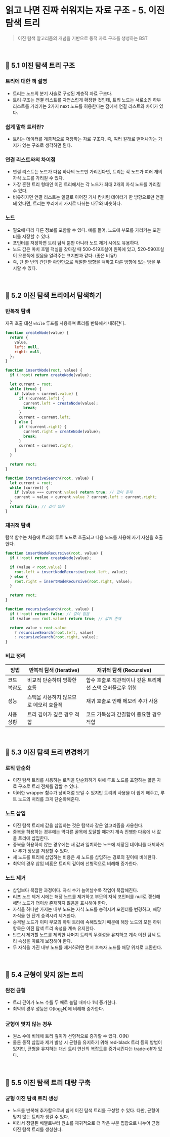 # 읽고 나면 진짜 쉬워지는 자료 구조 - 5. 이진 탐색 트리

> 이진 탐색 알고리즘의 개념을 기반으로 동적 자료 구조를 생성하는 BST

<br/>

## 🔖 5.1 이진 탐색 트리 구조

### 트리에 대한 책 설명

- 트리는 노드의 분기 사슬로 구성된 계층적 자료 구조다.
- 트리 구조는 연결 리스트를 자연스럽게 확장한 것인데, 트리 노드는 서로소인 하부 리스트를 가리키는 2가지 next 노드를 허용한다는 점에서 연결 리스트와 차이가 있다.

### 쉽게 말해 트리란?

- 트리는 데이터를 계층적으로 저장하는 자료 구조다. 즉, 여러 갈래로 뻗어나가는 가지가 있는 구조로 생각하면 된다.

### 연결 리스트와의 차이점

- 연결 리스트는 노드가 다음 하나의 노드만 가리킨다면, 트리는 각 노드가 여러 개의 자식 노드를 가리킬 수 있다.
- 가장 흔한 트리 형태인 이진 트리에서는 각 노드가 최대 2개의 자식 노드를 가리킬 수 있다.
- 비유하자면 연결 리스트는 일렬로 이어진 기차 칸처럼 데이터가 한 방향으로만 연결돼 있다면, 트리는 뿌리에서 가지로 나뉘는 나무와 비슷하다.

### 노드

- 필요에 따라 다른 정보를 포함할 수 있다. 예를 들어, 노드에 부모를 가리키는 포인터를 저장할 수 있다.
- 포인터를 저장하면 트리 탐색 뿐만 아니라 노드 제거 시에도 유용하다.
- 노드 값은 마치 호텔 객실을 찾아갈 때 500-519호실이 왼쪽에 있고, 520-590호실이 오른쪽에 있음을 알려주는 표지판과 같다. (좋은 비유!)
- 즉, 단 한 번의 간단한 확인만으로 적절한 방향을 택하고 다른 방향에 있는 방을 무시할 수 있다.

<br/>

## 🔖 5.2 이진 탐색 트리에서 탐색하기

### 반복적 탐색

재귀 호출 대신 `while` 루프를 사용하며 트리를 반복해서 내려간다.

```javascript
function createNode(value) {
  return {
    value,
    left: null,
    right: null,
  };
}

function insertNode(root, value) {
  if (!root) return createNode(value);

  let current = root;
  while (true) {
    if (value < current.value) {
      if (!current.left) {
        current.left = createNode(value);
        break;
      }
      current = current.left;
    } else {
      if (!current.right) {
        current.right = createNode(value);
        break;
      }
      current = current.right;
    }
  }

  return root;
}

function iterativeSearch(root, value) {
  let current = root;
  while (current) {
    if (value === current.value) return true; // 값이 존재
    current = value < current.value ? current.left : current.right;
  }
  return false; // 값이 없음
}
```

### 재귀적 탐색

탐색 함수는 처음에 트리의 루트 노드로 호출되고 다음 노드를 사용해 자기 자신을 호출한다.

```javascript
function insertNodeRecursive(root, value) {
  if (!root) return createNode(value);

  if (value < root.value) {
    root.left = insertNodeRecursive(root.left, value);
  } else {
    root.right = insertNodeRecursive(root.right, value);
  }

  return root;
}

function recursiveSearch(root, value) {
  if (!root) return false; // 값이 없음
  if (value === root.value) return true; // 값이 존재

  return value < root.value
    ? recursiveSearch(root.left, value)
    : recursiveSearch(root.right, value);
}
```

### 비교 정리

| 방법       | **반복적 탐색 (Iterative)** | **재귀적 탐색 (Recursive)** |
|-----------|----------------------|----------------------|
| 코드 복잡도 | 비교적 단순하며 명확한 흐름         | 함수 호출로 직관적이나 깊은 트리에선 스택 오버플로우 위험 |
| 성능      | 스택을 사용하지 않으므로 메모리 효율적 | 재귀 호출로 인해 메모리 추가 사용        |
| 사용 상황  | 트리 깊이가 깊은 경우 적합          | 코드 가독성과 간결함이 중요한 경우 적합    |

<br/>

## 🔖 5.3 이진 탐색 트리 변경하기

### 로직 단순화

- 이진 탐색 트리를 사용하는 로직을 단순화하기 위해 루트 노드를 포함하는 얇은 자료 구조로 트리 전체를 감쌀 수 있다.
- 이러한 wrapper 함수가 낭비처럼 보일 수 있지만 트리의 사용을 더 쉽게 해주고, 루트 노드의 처리를 크게 단순화해준다.

### 노드 삽입

- 이진 탐색 트리에 값을 삽입하는 것은 탐색과 같은 알고리즘을 사용한다.
- 중복을 허용하는 경우에는 막다른 골목에 도달할 때까지 계속 진행한 다음에 새 값을 트리에 삽입한다.
- 중복을 허용하지 않는 경우에는 새 값과 일치하는 노드에 저장된 데이터를 대체하거나 추가 정보를 저장할 수 있다.
- 새 노드를 트리에 삽입하는 비용은 새 노드를 삽입하는 경로의 깊이에 비례한다.
- 최악의 경우 삽입 비횽은 트리의 깊이에 선형적으로 비례해 증가한다.

### 노드 제거

- 삽입보다 복잡한 과정이다. 자식 수가 늘어날수록 작업이 복잡해진다.
- 리프 노드 제거 시에는 해당 노드를 제거하고 부모의 자식 포인터를 null로 갱신해 해당 노드가 더이상 존재하지 않음을 표시해야 한다.
- 자식을 하나만 가지는 내부 노드는 자식 노드를 승격시켜 포인터를 변경하고, 해당 자식을 한 단계 승격시켜 제거한다.
- 승격될 노드가 이미 부모의 하위 트리에 속해있었기 때문에 해당 노드의 모든 하위 항목은 이진 탐색 트리 속성을 계속 유지한다.
- 반드시 제거할 노드를 제외한 나머지 트리의 무결성을 유지하고 계속 이진 탐색 트리 속성을 따르게 보장해야 한다.
- 두 자식을 가진 내부 노드를 제거하려면 먼저 후속자 노드를 해당 위치로 교환한다.

<br/>

## 🔖 5.4 균형이 맞지 않는 트리

### 완전 균형

- 트리 깊이가 노드 수를 두 배로 늘릴 때마다 1씩 증가한다.
- 최악의 경우 성능은 O(log<sub>2</sub>N)에 비례해 증가한다.

### 균형이 맞지 않는 경우

- 원소 수에 비례해 트리 깊이가 선형적으로 증가할 수 있다. O(N)
- 물론 동적 삽입과 제거 발생 시 균형을 유지하기 위해 red-black 트리 등의 방법이 있지만, 균형을 유지하는 대신 트리 연산의 복잡도를 증가시킨다는 trade-off가 있다.

<br/>

## 🔖 5.5 이진 탐색 트리 대량 구축

### 균형 이진 탐색 트리 생성

- 노드를 반복해 추가함으로써 쉽게 이진 탐색 트리를 구성할 수 있다. 다만, 균형이 맞지 않는 트리가 생길 수 있다.
- 따라서 정렬된 배열로부터 원소를 재귀적으로 더 작은 부분 집합으로 나누어 균형 이진 탐색 트리를 생성한다.
